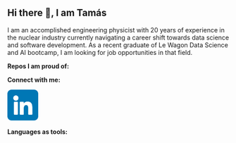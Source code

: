 ## Hi there 👋, I am Tamás

I am an accomplished engineering physicist with 20 years of experience in the nuclear industry currently navigating a career shift towards data science and software development. As a recent graduate of Le Wagon Data Science and AI bootcamp, I am looking for job opportunities in that field.

**Repos I am proud of:**

**Connect with me:**

<a href="https://www.linkedin.com/in/tamasberki">
<img src="linkedin.png" width=70 height=70>
</a>


**Languages as tools:**



<!--
**dzsobacsi/dzsobacsi** is a ✨ _special_ ✨ repository because its `README.md` (this file) appears on your GitHub profile.

Here are some ideas to get you started:

- 🔭 I’m currently working on ...
- 🌱 I’m currently learning ...
- 👯 I’m looking to collaborate on ...
- 🤔 I’m looking for help with ...
- 💬 Ask me about ...
- 📫 How to reach me: ...
- 😄 Pronouns: ...
- ⚡ Fun fact: ...
-->
